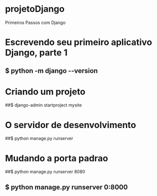 # projetoDjango
Primeiros Passos com Django

# Escrevendo seu primeiro aplicativo Django, parte 1

## $ python -m django --version


# Criando um projeto
##$ django-admin startproject mysite

# O servidor de desenvolvimento
##$ python manage.py runserver

# Mudando a porta padrao
##$ python manage.py runserver 8080

## $ python manage.py runserver 0:8000



